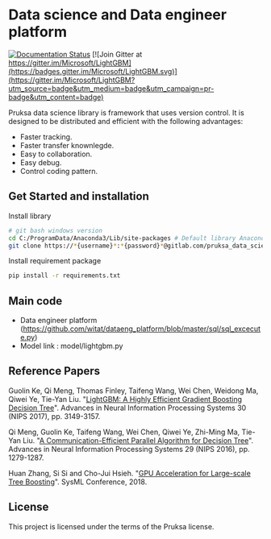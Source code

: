 Data science and Data engineer platform
=========================================
[![Documentation Status](https://readthedocs.org/projects/lightgbm/badge/?version=latest)](https://lightgbm.readthedocs.io/)
[![Join Gitter at https://gitter.im/Microsoft/LightGBM](https://badges.gitter.im/Microsoft/LightGBM.svg)](https://gitter.im/Microsoft/LightGBM?utm_source=badge&utm_medium=badge&utm_campaign=pr-badge&utm_content=badge)

Pruksa data science library is framework that uses version control. It is designed to be distributed and efficient with the following advantages:

- Faster tracking.
- Faster transfer knownlegde.
- Easy to collaboration.
- Easy debug.
- Control coding pattern.

Get Started and installation
-----------------------------
Install library 
```sh
# git bash windows version
cd C:/ProgramData/Anaconda3/Lib/site-packages # Default library Anaconda3
git clone https://*{username}*:*{password}*@gitlab.com/pruksa_data_science/pruksa_data_science.git # * ใส่ของตัวเองครับ
```
Install requirement package
```sh
pip install -r requirements.txt
```

Main code
-----------------------------
- Data engineer platform (https://github.com/witat/dataeng_platform/blob/master/sql/sql_excecute.py)
- Model link : model/lightgbm.py

Reference Papers
----------------

Guolin Ke, Qi Meng, Thomas Finley, Taifeng Wang, Wei Chen, Weidong Ma, Qiwei Ye, Tie-Yan Liu. "[LightGBM: A Highly Efficient Gradient Boosting Decision Tree](https://papers.nips.cc/paper/6907-lightgbm-a-highly-efficient-gradient-boosting-decision-tree)". Advances in Neural Information Processing Systems 30 (NIPS 2017), pp. 3149-3157.

Qi Meng, Guolin Ke, Taifeng Wang, Wei Chen, Qiwei Ye, Zhi-Ming Ma, Tie-Yan Liu. "[A Communication-Efficient Parallel Algorithm for Decision Tree](http://papers.nips.cc/paper/6380-a-communication-efficient-parallel-algorithm-for-decision-tree)". Advances in Neural Information Processing Systems 29 (NIPS 2016), pp. 1279-1287.

Huan Zhang, Si Si and Cho-Jui Hsieh. "[GPU Acceleration for Large-scale Tree Boosting](https://arxiv.org/abs/1706.08359)". SysML Conference, 2018.


License
-------

This project is licensed under the terms of the Pruksa license. 
